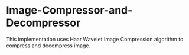 # Image-Compressor-and-Decompressor
This implementation uses Haar Wavelet Image Compression algorithm to compress and decompress image.
